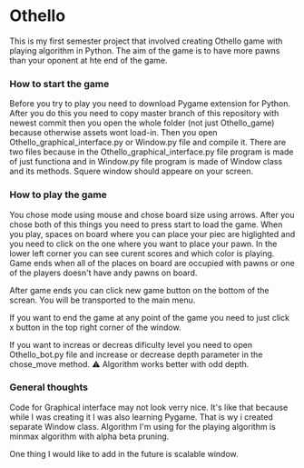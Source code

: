 <h1>Othello</h1>
This is my first semester project that involved creating Othello game with playing algorithm in Python. The aim of the game is to have more pawns than your oponent at hte end of the game.
<h3>How to start the game</h3>
Before you try to play you need to download Pygame extension for Python. After you do this you need to copy master branch of this repository with newest commit then you open the whole folder (not just Othello_game) because otherwise assets wont load-in. Then you open Othello_graphical_interface.py or Window.py file and compile it. There are two files because in the Othello_graphical_interface.py file program is made of just functiona and in Window.py file program is made of Window class and its methods. Squere window should appeare on your screen.
<h3>How to play the game</h3>
You chose mode using mouse and chose board size using arrows. After you chose both of this things you need to press start to load the game. When you play, spaces on board where you can place your piec are higlighted and you need to click on the one where you want to place your pawn. In the lower left corner you can see curent scores and which color is playing. Game ends when all of the places on board are occupied with pawns or one of the players doesn't have andy pawns on board.

After game ends you can click new game button on the bottom of the screan. You will be transported to the main menu.

If you want to end the game at any point of the game you need to just click x button in the top right corner of the window.

If you want to increas or decreas dificulty level you need to open Othello_bot.py file and increase or decrease depth parameter in the chose_move method. :warning: Algorithm works better with odd depth.
<h3>General thoughts</h3>
Code for Graphical interface may not look verry nice. It's like that because while I was creating it I was also learning Pygame. That is wy i created separate Window class. Algorithm I'm using for the playing algorithm is minmax algorithm with alpha beta pruning.

One thing I would like to add in the future is scalable window.
